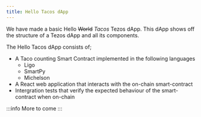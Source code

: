 ```yaml
---
title: Hello Tacos dApp
---
```


We have made a basic Hello ~~World~~ _Tacos_ Tezos dApp. This dApp shows off the structure of a Tezos dApp and all its components.

The Hello Tacos dApp consists of;

- A Taco counting Smart Contract implemented in the following languages
    - Ligo
    - SmartPy
    - Michelson
- A React web application that interacts with the on-chain smart-contract
- Intergration tests that verify the expected behaviour of the smart-contract when on-chain

:::info
More to come
:::